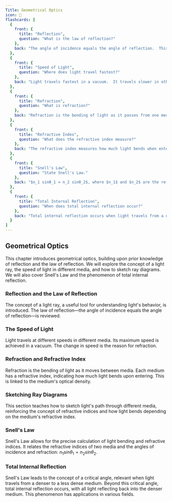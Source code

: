 ```yaml
---
Title: Geometrical Optics
icon: 🔬
flashcards: [
  {
    front: {
      title: "Reflection",
      question: "What is the law of reflection?"
    },
    back: "The angle of incidence equals the angle of reflection.  This describes how light bounces off a surface."
  },
  {
    front: {
      title: "Speed of Light",
      question: "Where does light travel fastest?"
    },
    back: "Light travels fastest in a vacuum.  It travels slower in other media."
  },
  {
    front: {
      title: "Refraction",
      question: "What is refraction?"
    },
    back: "Refraction is the bending of light as it passes from one medium to another. This is due to the change in the speed of light."
  },
  {
    front: {
      title: "Refractive Index",
      question: "What does the refractive index measure?"
    },
    back: "The refractive index measures how much light bends when entering a medium.  It's related to the optical density of the medium."
  },
  {
    front: {
      title: "Snell's Law",
      question: "State Snell's Law."
    },
    back: "$n_1 sinθ_1 = n_2 sinθ_2$, where $n_1$ and $n_2$ are the refractive indices of the two media, and $θ_1$ and $θ_2$ are the angles of incidence and refraction respectively."
  },
  {
    front: {
      title: "Total Internal Reflection",
      question: "When does total internal reflection occur?"
    },
    back: "Total internal reflection occurs when light travels from a denser medium to a less dense medium at an angle greater than the critical angle. No light is refracted; all light is reflected."
  }
]
---
```


## Geometrical Optics

This chapter introduces geometrical optics, building upon prior knowledge of reflection and the law of reflection.  We will explore the concept of a light ray, the speed of light in different media, and how to sketch ray diagrams.  We will also cover Snell's Law and the phenomenon of total internal reflection.


### Reflection and the Law of Reflection

The concept of a light ray, a useful tool for understanding light's behavior, is introduced.  The law of reflection—the angle of incidence equals the angle of reflection—is reviewed.


### The Speed of Light

Light travels at different speeds in different media.  Its maximum speed is achieved in a vacuum. The change in speed is the reason for refraction.


### Refraction and Refractive Index

Refraction is the bending of light as it moves between media.  Each medium has a refractive index, indicating how much light bends upon entering. This is linked to the medium's optical density.


### Sketching Ray Diagrams

This section teaches how to sketch light's path through different media, reinforcing the concept of refractive indices and how light bends depending on the medium's refractive index.


### Snell's Law

Snell's Law allows for the precise calculation of light bending and refractive indices.  It relates the refractive indices of two media and the angles of incidence and refraction:  $n_1 sinθ_1 = n_2 sinθ_2$.


### Total Internal Reflection

Snell's Law leads to the concept of a critical angle, relevant when light travels from a denser to a less dense medium.  Beyond this critical angle, total internal reflection occurs, with all light reflecting back into the denser medium.  This phenomenon has applications in various fields.
